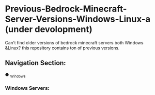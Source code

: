 # Previous-Bedrock-Minecraft-Server-Versions-Windows-Linux-a (under devolopment)
Can't find older versions of bedrock minecraft servers both Windows &Linux? this repository contains ton of previous versions.

## Navigation Section:
● [<sub>Windows</sub>](#Windows-Servers) 

<a name="Windows-Servers"></a> 
### Windows Servers:

